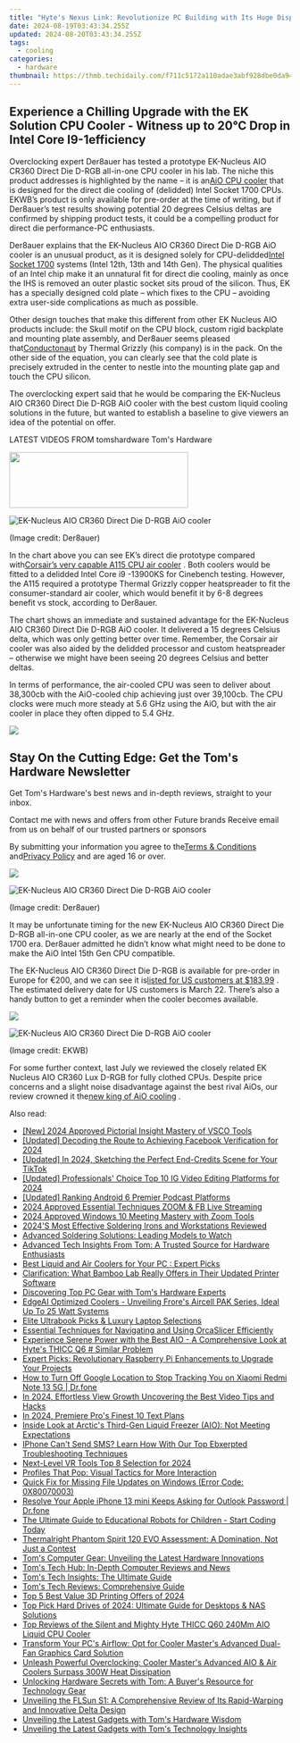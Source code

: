 ```yaml
---
title: "Hyte's Nexus Link: Revolutionize PC Building with Its Huge Display AIO Cooler and Magnetic Snap Together Fans!"
date: 2024-08-19T03:43:34.255Z
updated: 2024-08-20T03:43:34.255Z
tags:
  - cooling
categories:
  - hardware
thumbnail: https://thmb.techidaily.com/f711c5172a110adae3abf928dbe0da94bf3039e13fcceef86f8416f4ac0c1cb4.jpg
---
```


## Experience a Chilling Upgrade with the EK Solution CPU Cooler - Witness up to 20°C Drop in Intel Core I9-1efficiency

Overclocking expert Der8auer has tested a prototype EK-Nucleus AIO CR360 Direct Die D-RGB all-in-one CPU cooler in his lab. The niche this product addresses is highlighted by the name – it is an[AiO CPU cooler](https://www.tomshardware.com/reviews/best-cpu-coolers,4181.html) that is designed for the direct die cooling of (delidded) Intel Socket 1700 CPUs. EKWB’s product is only available for pre-order at the time of writing, but if Der8auer’s test results showing potential 20 degrees Celsius deltas are confirmed by shipping product tests, it could be a compelling product for direct die performance-PC enthusiasts.

 Der8auer explains that the EK-Nucleus AIO CR360 Direct Die D-RGB AiO cooler is an unusual product, as it is designed solely for CPU-delidded[Intel Socket 1700](https://www.tomshardware.com/news/amd-takes-jab-at-intel-over-lga1700-platform-longevity) systems (Intel 12th, 13th and 14th Gen). The physical qualities of an Intel chip make it an unnatural fit for direct die cooling, mainly as once the IHS is removed an outer plastic socket sits proud of the silicon. Thus, EK has a specially designed cold plate – which fixes to the CPU – avoiding extra user-side complications as much as possible.

 Other design touches that make this different from other EK Nucleus AIO products include: the Skull motif on the CPU block, custom rigid backplate and mounting plate assembly, and Der8auer seems pleased that[Conductonaut](https://www.tomshardware.com/best-picks/best-thermal-paste) by Thermal Grizzly (his company) is in the pack. On the other side of the equation, you can clearly see that the cold plate is precisely extruded in the center to nestle into the mounting plate gap and touch the CPU silicon.

 The overclocking expert said that he would be comparing the EK-Nucleus AIO CR360 Direct Die D-RGB AiO cooler with the best custom liquid cooling solutions in the future, but wanted to establish a baseline to give viewers an idea of the potential on offer.

 LATEST VIDEOS FROM tomshardware Tom's Hardware

<!-- affiliate ads begin -->
<a href="https://godlikehost.sjv.io/c/5597632/1920054/21774" target="_top" id="1920054"><img src="//a.impactradius-go.com/display-ad/21774-1920054" border="0" alt="" width="320" height="100"/></a><img height="0" width="0" src="https://imp.pxf.io/i/5597632/1920054/21774" style="position:absolute;visibility:hidden;" border="0" />
<!-- affiliate ads end -->
![EK-Nucleus AIO CR360 Direct Die D-RGB AiO cooler](https://cdn.mos.cms.futurecdn.net/Mqvy3Y6vrwuksYvcHVpUaJ-320-80.jpg)

 (Image credit: Der8auer)

 In the chart above you can see EK’s direct die prototype compared with[Corsair’s very capable A115 CPU air cooler](https://www.tomshardware.com/pc-components/cooling/corsair-air-a115-cooler-review/2) . Both coolers would be fitted to a delidded Intel Core i9 -13900KS for Cinebench testing. However, the A115 required a prototype Thermal Grizzly copper heatspreader to fit the consumer-standard air cooler, which would benefit it by 6-8 degrees benefit vs stock, according to Der8auer.

 The chart shows an immediate and sustained advantage for the EK-Nucleus AIO CR360 Direct Die D-RGB AiO cooler. It delivered a 15 degrees Celsius delta, which was only getting better over time. Remember, the Corsair air cooler was also aided by the delidded processor and custom heatspreader – otherwise we might have been seeing 20 degrees Celsius and better deltas.

 In terms of performance, the air-cooled CPU was seen to deliver about 38,300cb with the AiO-cooled chip achieving just over 39,100cb. The CPU clocks were much more steady at 5.6 GHz using the AiO, but with the air cooler in place they often dipped to 5.4 GHz.

<!-- affiliate ads begin -->
<a href="https://store.nero.com/order/checkout.php?PRODS=42296985&QTY=1&AFFILIATE=108875&CART=1"><img src="https://secure.avangate.com/images/merchant/9cea886b9f44a3c2df1163730ab64994/products/copy_nero_burning_rom_cart.png" border="0">
</a>
<!-- affiliate ads end -->
## Stay On the Cutting Edge: Get the Tom's Hardware Newsletter

 Get Tom's Hardware's best news and in-depth reviews, straight to your inbox.

 Contact me with news and offers from other Future brands  Receive email from us on behalf of our trusted partners or sponsors

 By submitting your information you agree to the[Terms & Conditions](https://futureplc.com/terms-conditions/) and[Privacy Policy](https://futureplc.com/privacy-policy/) and are aged 16 or over.

<!-- affiliate ads begin -->
<a href="https://shop.mondly.com/affiliate.php?ACCOUNT=ATISTUDI&AFFILIATE=108875&PATH=https%3A%2F%2Fwww.mondly.com%3FAFFILIATE%3D108875%26RESOURCE%3D%2BBusiness%2B970x90%2B"><img src="https://secure.avangate.com/images/merchant/69c418c33ec2e1a4267fa9bb77fa1428/business-970x90.gif" border="0"></a>
<!-- affiliate ads end -->
![EK-Nucleus AIO CR360 Direct Die D-RGB AiO cooler](https://cdn.mos.cms.futurecdn.net/wmRXDJgtnnLnPhD5DLfZMJ-320-80.jpg)

 (Image credit: Der8auer)

 It may be unfortunate timing for the new EK-Nucleus AIO CR360 Direct Die D-RGB all-in-one CPU cooler, as we are nearly at the end of the Socket 1700 era. Der8auer admitted he didn’t know what might need to be done to make the AiO Intel 15th Gen CPU compatible.

 The EK-Nucleus AIO CR360 Direct Die D-RGB is available for pre-order in Europe for €200, and we can see it is[listed for US customers at $183.99](https://www.ekwb.com/shop/ek-nucleus-aio-cr360-direct-die-d-rgb-1700) . The estimated delivery date for US customers is March 22\. There’s also a handy button to get a reminder when the cooler becomes available.

<!-- affiliate ads begin -->
<a href="https://secure.2checkout.com/order/checkout.php?PRODS=4729320&QTY=1&AFFILIATE=108875&CART=1"><img src="https://secure.avangate.com/images/merchant/f7f07e7dab09533bc71247a5b29a7373/products/2_iDeviceMessageBox.png" border="0"></a>
<!-- affiliate ads end -->
![EK-Nucleus AIO CR360 Direct Die D-RGB AiO cooler](https://cdn.mos.cms.futurecdn.net/DwdkCF27CRpbAtFLxxyV8J-320-80.jpg)

(Image credit: EKWB)

 For some further context, last July we reviewed the closely related EK Nucleus AIO CR360 Lux D-RGB for fully clothed CPUs. Despite price concerns and a slight noise disadvantage against the best rival AiOs, our review crowned it the[new king of AiO cooling](https://www.tomshardware.com/reviews/ek-nucleus-aio-cr360-lux-d-rgb) .


<ins class="adsbygoogle"
     style="display:block"
     data-ad-format="autorelaxed"
     data-ad-client="ca-pub-7571918770474297"
     data-ad-slot="1223367746"></ins>



<ins class="adsbygoogle"
     style="display:block"
     data-ad-client="ca-pub-7571918770474297"
     data-ad-slot="8358498916"
     data-ad-format="auto"
     data-full-width-responsive="true"></ins>

<span class="atpl-alsoreadstyle">Also read:</span>
<div><ul>
<li><a href="https://fox-http.techidaily.com/new-2024-approved-pictorial-insight-mastery-of-vsco-tools/"><u>[New] 2024 Approved  Pictorial Insight  Mastery of VSCO Tools</u></a></li>
<li><a href="https://facebook-video-files.techidaily.com/updated-decoding-the-route-to-achieving-facebook-verification-for-2024/"><u>[Updated] Decoding the Route to Achieving Facebook Verification for 2024</u></a></li>
<li><a href="https://tiktok-video-recordings.techidaily.com/updated-in-2024-sketching-the-perfect-end-credits-scene-for-your-tiktok/"><u>[Updated] In 2024, Sketching the Perfect End-Credits Scene for Your TikTok</u></a></li>
<li><a href="https://instagram-video-files.techidaily.com/updated-professionals-choice-top-10-ig-video-editing-platforms-for-2024/"><u>[Updated] Professionals' Choice  Top 10 IG Video Editing Platforms for 2024</u></a></li>
<li><a href="https://extra-skills.techidaily.com/updated-ranking-android-6-premier-podcast-platforms/"><u>[Updated] Ranking Android  6 Premier Podcast Platforms</u></a></li>
<li><a href="https://fox-blue.techidaily.com/2024-approved-essential-techniques-zoom-and-fb-live-streaming/"><u>2024 Approved  Essential Techniques  ZOOM & FB Live Streaming</u></a></li>
<li><a href="https://fox-glue.techidaily.com/2024-approved-windows-10-meeting-mastery-with-zoom-tools/"><u>2024 Approved  Windows 10 Meeting Mastery with Zoom Tools</u></a></li>
<li><a href="https://hardware-tips.techidaily.com/2024s-most-effective-soldering-irons-and-workstations-reviewed/"><u>2024'S Most Effective Soldering Irons and Workstations Reviewed</u></a></li>
<li><a href="https://hardware-tips.techidaily.com/advanced-soldering-solutions-leading-models-to-watch/"><u>Advanced Soldering Solutions: Leading Models to Watch</u></a></li>
<li><a href="https://hardware-tips.techidaily.com/advanced-tech-insights-from-tom-a-trusted-source-for-hardware-enthusiasts/"><u>Advanced Tech Insights From Tom: A Trusted Source for Hardware Enthusiasts</u></a></li>
<li><a href="https://hardware-tips.techidaily.com/best-liquid-and-air-coolers-for-your-pc-expert-picks/"><u>Best Liquid and Air Coolers for Your PC : Expert Picks</u></a></li>
<li><a href="https://hardware-tips.techidaily.com/clarification-what-bamboo-lab-really-offers-in-their-updated-printer-software/"><u>Clarification: What Bamboo Lab Really Offers in Their Updated Printer Software</u></a></li>
<li><a href="https://hardware-tips.techidaily.com/discovering-top-pc-gear-with-toms-hardware-experts/"><u>Discovering Top PC Gear with Tom's Hardware Experts</u></a></li>
<li><a href="https://hardware-tips.techidaily.com/edgeai-optimized-coolers-unveiling-frores-aircell-pak-series-ideal-up-to-25-watt-systems/"><u>EdgeAI Optimized Coolers - Unveiling Frore's Aircell PAK Series, Ideal Up To 25 Watt Systems</u></a></li>
<li><a href="https://hardware-tips.techidaily.com/elite-ultrabook-picks-and-luxury-laptop-selections/"><u>Elite Ultrabook Picks & Luxury Laptop Selections</u></a></li>
<li><a href="https://hardware-tips.techidaily.com/essential-techniques-for-navigating-and-using-orcaslicer-efficiently/"><u>Essential Techniques for Navigating and Using OrcaSlicer Efficiently</u></a></li>
<li><a href="https://hardware-tips.techidaily.com/experience-serene-power-with-the-best-aio-a-comprehensive-look-at-hytes-thicc-q6-similar-problem/"><u>Experience Serene Power with the Best AIO - A Comprehensive Look at Hyte's THICC Q6 # Similar Problem</u></a></li>
<li><a href="https://hardware-tips.techidaily.com/expert-picks-revolutionary-raspberry-pi-enhancements-to-upgrade-your-projects/"><u>Expert Picks: Revolutionary Raspberry Pi Enhancements to Upgrade Your Projects</u></a></li>
<li><a href="https://android-location-track.techidaily.com/how-to-turn-off-google-location-to-stop-tracking-you-on-xiaomi-redmi-note-13-5g-drfone-by-drfone-virtual-android/"><u>How to Turn Off Google Location to Stop Tracking You on Xiaomi Redmi Note 13 5G | Dr.fone</u></a></li>
<li><a href="https://youtube-videos.techidaily.com/in-2024-effortless-view-growth-uncovering-the-best-video-tips-and-hacks/"><u>In 2024, Effortless View Growth  Uncovering the Best Video Tips and Hacks</u></a></li>
<li><a href="https://extra-guidance.techidaily.com/in-2024-premiere-pros-finest-10-text-plans/"><u>In 2024, Premiere Pro's Finest 10 Text Plans</u></a></li>
<li><a href="https://hardware-tips.techidaily.com/inside-look-at-arctics-third-gen-liquid-freezer-aio-not-meeting-expectations/"><u>Inside Look at Arctic's Third-Gen Liquid Freezer (AIO): Not Meeting Expectations</u></a></li>
<li><a href="https://fox-that.techidaily.com/iphone-cant-send-sms-learn-how-with-our-top-ebxerpted-troubleshooting-techniques/"><u>IPhone Can't Send SMS? Learn How With Our Top Ebxerpted Troubleshooting Techniques</u></a></li>
<li><a href="https://article-tips.techidaily.com/next-level-vr-tools-top-8-selection-for-2024/"><u>Next-Level VR Tools  Top 8 Selection for 2024</u></a></li>
<li><a href="https://facebook.techidaily.com/profiles-that-pop-visual-tactics-for-more-interaction/"><u>Profiles That Pop: Visual Tactics for More Interaction</u></a></li>
<li><a href="https://win11.techidaily.com/quick-fix-for-missing-file-updates-on-windows-error-code-0x80070003/"><u>Quick Fix for Missing File Updates on Windows (Error Code: 0X80070003)</u></a></li>
<li><a href="https://iphone-unlock.techidaily.com/resolve-your-apple-iphone-13-mini-keeps-asking-for-outlook-password-drfone-by-drfone-ios/"><u>Resolve Your Apple iPhone 13 mini Keeps Asking for Outlook Password | Dr.fone</u></a></li>
<li><a href="https://hardware-tips.techidaily.com/1723125260405-the-ultimate-guide-to-educational-robots-for-children-start-coding-today/"><u>The Ultimate Guide to Educational Robots for Children - Start Coding Today</u></a></li>
<li><a href="https://hardware-tips.techidaily.com/thermalright-phantom-spirit-120-evo-assessment-a-domination-not-just-a-contest/"><u>Thermalright Phantom Spirit 120 EVO Assessment: A Domination, Not Just a Contest</u></a></li>
<li><a href="https://hardware-tips.techidaily.com/toms-computer-gear-unveiling-the-latest-hardware-innovations/"><u>Tom's Computer Gear: Unveiling the Latest Hardware Innovations</u></a></li>
<li><a href="https://hardware-tips.techidaily.com/toms-tech-hub-in-depth-computer-reviews-and-news/"><u>Tom's Tech Hub: In-Depth Computer Reviews and News</u></a></li>
<li><a href="https://hardware-tips.techidaily.com/toms-tech-insights-the-ultimate-guide/"><u>Tom's Tech Insights: The Ultimate Guide</u></a></li>
<li><a href="https://hardware-reviews.techidaily.com/toms-tech-reviews-comprehensive-guide/"><u>Tom's Tech Reviews: Comprehensive Guide</u></a></li>
<li><a href="https://hardware-tips.techidaily.com/top-5-best-value-3d-printing-offers-of-2024/"><u>Top 5 Best Value 3D Printing Offers of 2024</u></a></li>
<li><a href="https://hardware-tips.techidaily.com/top-pick-hard-drives-of-2024-ultimate-guide-for-desktops-and-nas-solutions/"><u>Top Pick Hard Drives of 2024: Ultimate Guide for Desktops & NAS Solutions</u></a></li>
<li><a href="https://hardware-tips.techidaily.com/top-reviews-of-the-silent-and-mighty-hyte-thicc-q60-240mm-aio-liquid-cpu-cooler/"><u>Top Reviews of the Silent and Mighty Hyte THICC Q60 240Mm AIO Liquid CPU Cooler</u></a></li>
<li><a href="https://hardware-tips.techidaily.com/transform-your-pcs-airflow-opt-for-cooler-masters-advanced-dual-fan-graphics-card-solution/"><u>Transform Your PC's Airflow: Opt for Cooler Master's Advanced Dual-Fan Graphics Card Solution</u></a></li>
<li><a href="https://hardware-tips.techidaily.com/unleash-powerful-overclocking-cooler-masters-advanced-aio-and-air-coolers-surpass-300w-heat-dissipation/"><u>Unleash Powerful Overclocking: Cooler Master's Advanced AIO & Air Coolers Surpass 300W Heat Dissipation</u></a></li>
<li><a href="https://hardware-tips.techidaily.com/unlocking-hardware-secrets-with-tom-a-buyers-resource-for-technology-gear/"><u>Unlocking Hardware Secrets with Tom: A Buyer's Resource for Technology Gear</u></a></li>
<li><a href="https://hardware-tips.techidaily.com/unveiling-the-flsun-s1-a-comprehensive-review-of-its-rapid-warping-and-innovative-delta-design/"><u>Unveiling the FLSun S1: A Comprehensive Review of Its Rapid-Warping and Innovative Delta Design</u></a></li>
<li><a href="https://hardware-tips.techidaily.com/unveiling-the-latest-gadgets-with-toms-hardware-wisdom/"><u>Unveiling the Latest Gadgets with Tom's Hardware Wisdom</u></a></li>
<li><a href="https://hardware-tips.techidaily.com/unveiling-the-latest-gadgets-with-toms-technology-insights/"><u>Unveiling the Latest Gadgets with Tom's Technology Insights</u></a></li>
</ul></div>
